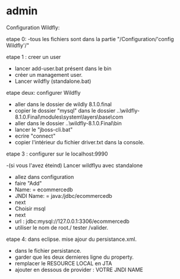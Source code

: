 # admin


Configuration Wildfly:

etape 0:
-tous les fichiers sont dans la partie "/Configuration/'config Wildfly'/"

etape 1 : creer un user 

- lancer add-user.bat présent dans le bin
- créer un management user.
- Lancer wildfly (standalone.bat)


etape deux: configurer Wildfly

- aller dans le dossier de wildly 8.1.0.final
- copier le dossier "mysql" dans le dossier ..\wildfly-8.1.0.Final\modules\system\layers\base\com
- aller dans le dossier ..\wildfly-8.1.0.Final\bin
- lancer le "jboss-cli.bat"
- ecrire "connect"
- copier l'intérieur du fichier driver.txt dans la console.


etape 3 : configurer sur le localhost:9990

-(si vous l'avez éteind) Lancer wildflyu avec standalone
- allez dans configuration 
- faire "Add"
- Name: = ecommercedb
- JNDI Name: =  java:/jdbc/ecommercedb
- next
- Choisir msql
- next
- url : jdbc:mysql://127.0.0.1:3306/ecommercedb
- utiliser le nom de root./ tester /valider.

etape 4: dans eclipse. mise ajour du persistance.xml.

- dans le fichier persistance.
- garder que les deux dernieres ligne du property.
- remplacer le RESOURCE LOCAL en JTA
- ajouter en dessous de provider : <jta-data-source> VOTRE JNDI NAME </jta-data-source>
